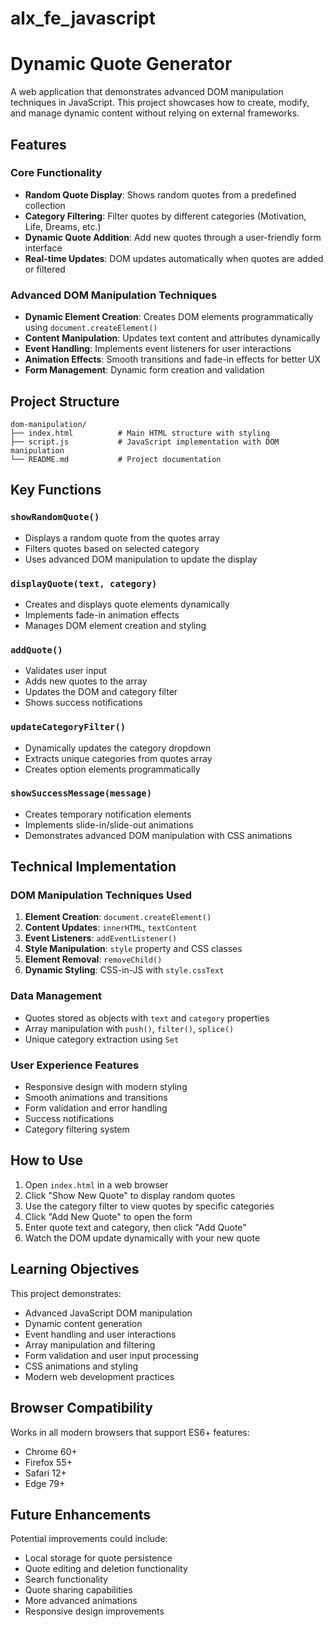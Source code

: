 # alx_fe_javascript
# Dynamic Quote Generator

A web application that demonstrates advanced DOM manipulation techniques in JavaScript. This project showcases how to create, modify, and manage dynamic content without relying on external frameworks.

## Features

### Core Functionality
- **Random Quote Display**: Shows random quotes from a predefined collection
- **Category Filtering**: Filter quotes by different categories (Motivation, Life, Dreams, etc.)
- **Dynamic Quote Addition**: Add new quotes through a user-friendly form interface
- **Real-time Updates**: DOM updates automatically when quotes are added or filtered

### Advanced DOM Manipulation Techniques
- **Dynamic Element Creation**: Creates DOM elements programmatically using `document.createElement()`
- **Content Manipulation**: Updates text content and attributes dynamically
- **Event Handling**: Implements event listeners for user interactions
- **Animation Effects**: Smooth transitions and fade-in effects for better UX
- **Form Management**: Dynamic form creation and validation

## Project Structure

```
dom-manipulation/
├── index.html          # Main HTML structure with styling
├── script.js           # JavaScript implementation with DOM manipulation
└── README.md           # Project documentation
```

## Key Functions

### `showRandomQuote()`
- Displays a random quote from the quotes array
- Filters quotes based on selected category
- Uses advanced DOM manipulation to update the display

### `displayQuote(text, category)`
- Creates and displays quote elements dynamically
- Implements fade-in animation effects
- Manages DOM element creation and styling

### `addQuote()`
- Validates user input
- Adds new quotes to the array
- Updates the DOM and category filter
- Shows success notifications

### `updateCategoryFilter()`
- Dynamically updates the category dropdown
- Extracts unique categories from quotes array
- Creates option elements programmatically

### `showSuccessMessage(message)`
- Creates temporary notification elements
- Implements slide-in/slide-out animations
- Demonstrates advanced DOM manipulation with CSS animations

## Technical Implementation

### DOM Manipulation Techniques Used
1. **Element Creation**: `document.createElement()`
2. **Content Updates**: `innerHTML`, `textContent`
3. **Event Listeners**: `addEventListener()`
4. **Style Manipulation**: `style` property and CSS classes
5. **Element Removal**: `removeChild()`
6. **Dynamic Styling**: CSS-in-JS with `style.cssText`

### Data Management
- Quotes stored as objects with `text` and `category` properties
- Array manipulation with `push()`, `filter()`, `splice()`
- Unique category extraction using `Set`

### User Experience Features
- Responsive design with modern styling
- Smooth animations and transitions
- Form validation and error handling
- Success notifications
- Category filtering system

## How to Use

1. Open `index.html` in a web browser
2. Click "Show New Quote" to display random quotes
3. Use the category filter to view quotes by specific categories
4. Click "Add New Quote" to open the form
5. Enter quote text and category, then click "Add Quote"
6. Watch the DOM update dynamically with your new quote

## Learning Objectives

This project demonstrates:
- Advanced JavaScript DOM manipulation
- Dynamic content generation
- Event handling and user interactions
- Array manipulation and filtering
- Form validation and user input processing
- CSS animations and styling
- Modern web development practices

## Browser Compatibility

Works in all modern browsers that support ES6+ features:
- Chrome 60+
- Firefox 55+
- Safari 12+
- Edge 79+

## Future Enhancements

Potential improvements could include:
- Local storage for quote persistence
- Quote editing and deletion functionality
- Search functionality
- Quote sharing capabilities
- More advanced animations
- Responsive design improvements 